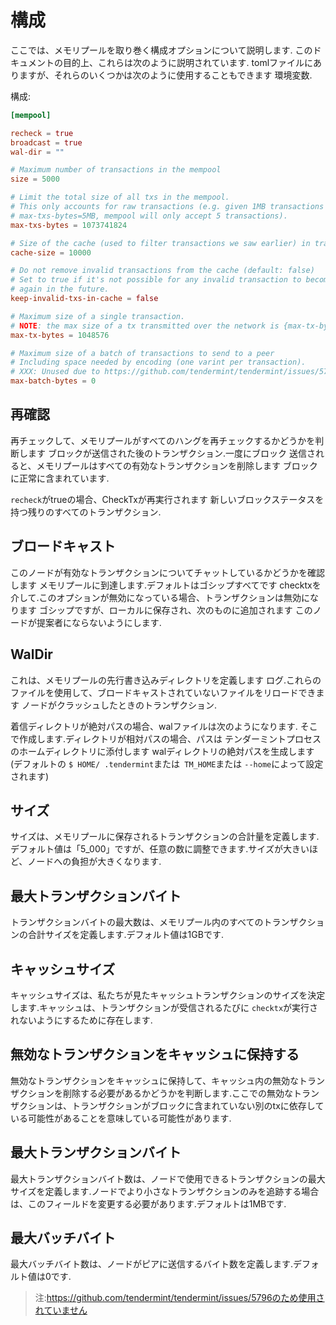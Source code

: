 # 構成

ここでは、メモリプールを取り巻く構成オプションについて説明します.
このドキュメントの目的上、これらは次のように説明されています.
tomlファイルにありますが、それらのいくつかは次のように使用することもできます
環境変数.

構成:

```toml
[mempool]

recheck = true
broadcast = true
wal-dir = ""

# Maximum number of transactions in the mempool
size = 5000

# Limit the total size of all txs in the mempool.
# This only accounts for raw transactions (e.g. given 1MB transactions and
# max-txs-bytes=5MB, mempool will only accept 5 transactions).
max-txs-bytes = 1073741824

# Size of the cache (used to filter transactions we saw earlier) in transactions
cache-size = 10000

# Do not remove invalid transactions from the cache (default: false)
# Set to true if it's not possible for any invalid transaction to become valid
# again in the future.
keep-invalid-txs-in-cache = false

# Maximum size of a single transaction.
# NOTE: the max size of a tx transmitted over the network is {max-tx-bytes}.
max-tx-bytes = 1048576

# Maximum size of a batch of transactions to send to a peer
# Including space needed by encoding (one varint per transaction).
# XXX: Unused due to https://github.com/tendermint/tendermint/issues/5796
max-batch-bytes = 0
```

<!-- Flag: `--mempool.recheck=false`

Environment: `TM_MEMPOOL_RECHECK=false` -->

## 再確認

再チェックして、メモリプールがすべてのハングを再チェックするかどうかを判断します
ブロックが送信された後のトランザクション.一度にブロック
送信されると、メモリプールはすべての有効なトランザクションを削除します
ブロックに正常に含まれています.

`recheck`がtrueの場合、CheckTxが再実行されます
新しいブロックステータスを持つ残りのすべてのトランザクション.

## ブロードキャスト

このノードが有効なトランザクションについてチャットしているかどうかを確認します
メモリプールに到達します.デフォルトはゴシップすべてです
checktxを介して.このオプションが無効になっている場合、トランザクションは無効になります
ゴシップですが、ローカルに保存され、次のものに追加されます
このノードが提案者にならないようにします.

## WalDir

これは、メモリプールの先行書き込みディレクトリを定義します
ログ.これらのファイルを使用して、ブロードキャストされていないファイルをリロードできます
ノードがクラッシュしたときのトランザクション.

着信ディレクトリが絶対パスの場合、walファイルは次のようになります.
そこで作成します.ディレクトリが相対パスの場合、パスは
テンダーミントプロセスのホームディレクトリに添付します
walディレクトリの絶対パスを生成します
(デフォルトの `$ HOME/ .tendermint`または` TM_HOME`または `--home`によって設定されます)

## サイズ

サイズは、メモリプールに保存されるトランザクションの合計量を定義します.デフォルト値は「5_000」ですが、任意の数に調整できます.サイズが大きいほど、ノードへの負担が大きくなります.

## 最大トランザクションバイト

トランザクションバイトの最大数は、メモリプール内のすべてのトランザクションの合計サイズを定義します.デフォルト値は1GBです.

## キャッシュサイズ

キャッシュサイズは、私たちが見たキャッシュトランザクションのサイズを決定します.キャッシュは、トランザクションが受信されるたびに `checktx`が実行されないようにするために存在します.

## 無効なトランザクションをキャッシュに保持する

無効なトランザクションをキャッシュに保持して、キャッシュ内の無効なトランザクションを削除する必要があるかどうかを判断します.ここでの無効なトランザクションは、トランザクションがブロックに含まれていない別のtxに依存している可能性があることを意味している可能性があります.

## 最大トランザクションバイト

最大トランザクションバイト数は、ノードで使用できるトランザクションの最大サイズを定義します.ノードでより小さなトランザクションのみを追跡する場合は、このフィールドを変更する必要があります.デフォルトは1MBです.

## 最大バッチバイト

最大バッチバイト数は、ノードがピアに送信するバイト数を定義します.デフォルト値は0です.

>注:https://github.com/tendermint/tendermint/issues/5796のため使用されていません
